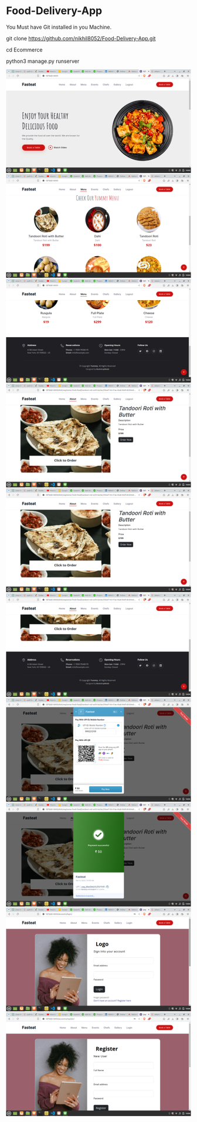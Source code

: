 # Food-Delivery-App


You Must have Git installed in you Machine.

git clone https://github.com/nikhil8052/Food-Delivery-App.git

cd Ecommerce 

python3 manage.py runserver

![Local Image](/images/1.png)
![Local Image](/images/2.png)
![Local Image](/images/3.png)
![Local Image](/images/4.png)
![Local Image](/images/4.png)
![Local Image](/images/5.png)
![Local Image](/images/7.png)
![Local Image](/images/8.png)
![Local Image](/images/9.png)
![Local Image](/images/10.png)


